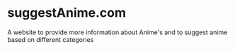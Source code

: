 # suggestAnime.com
A website to provide more information about Anime's and to suggest anime based on different categories
